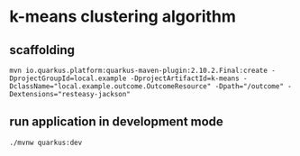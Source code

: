 # k-means clustering algorithm

## scaffolding

```shell
mvn io.quarkus.platform:quarkus-maven-plugin:2.10.2.Final:create -DprojectGroupId=local.example -DprojectArtifactId=k-means -DclassName="local.example.outcome.OutcomeResource" -Dpath="/outcome" -Dextensions="resteasy-jackson"
```

## run application in development mode

```shell
./mvnw quarkus:dev
```
